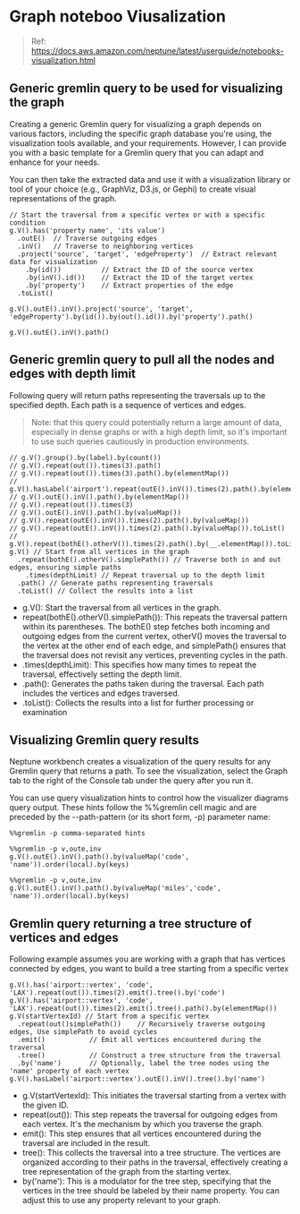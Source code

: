 # Graph noteboo  Viusalization

>Ref: https://docs.aws.amazon.com/neptune/latest/userguide/notebooks-visualization.html

## Generic gremlin query to be used for visualizing the graph
Creating a generic Gremlin query for visualizing a graph depends on various factors, including the specific graph database you're using, 
the visualization tools available, and your requirements. However, I can provide you with a basic template for a Gremlin query that you can 
adapt and enhance for your needs.

You can then take the extracted data and use it with a visualization library or tool of your choice (e.g., GraphViz, D3.js, or Gephi) to 
create visual representations of the graph.

```gremlin
// Start the traversal from a specific vertex or with a specific condition
g.V().has('property name', 'its value')
  .outE()  // Traverse outgoing edges
  .inV()   // Traverse to neighboring vertices
  .project('source', 'target', 'edgeProperty')  // Extract relevant data for visualization
    .by(id())          // Extract the ID of the source vertex
    .by(inV().id())    // Extract the ID of the target vertex
    .by('property')    // Extract properties of the edge
  .toList()
```

```gremlin
g.V().outE().inV().project('source', 'target', 'edgeProperty').by(id()).by(out().id()).by('property').path()

g.V().outE().inV().path()
```

## Generic gremlin query to pull all the nodes and edges with  depth limit
Following query will return paths representing the traversals up to the specified depth. Each path is a sequence of
vertices and edges. 
>Note: that this query could potentially return a large amount of data, especially in dense
> graphs or with a high depth limit, so it's important to use such queries cautiously in production environments.

```gremlin
// g.V().group().by(label).by(count())
// g.V().repeat(out()).times(3).path()
// g.V().repeat(out()).times(3).path().by(elementMap())
// g.V().hasLabel('airport').repeat(outE().inV()).times(2).path().by(elementMap())
// g.V().outE().inV().path().by(elementMap())
// g.V().repeat(out()).times(3)
// g.V().outE().inV().path().by(valueMap())
// g.V().repeat(outE().inV()).times(2).path().by(valueMap())
// g.V().repeat(outE().inV()).times(2).path().by(valueMap()).toList()
// g.V().repeat(bothE().otherV()).times(2).path().by(__.elementMap()).toList()
g.V() // Start from all vertices in the graph
  .repeat(bothE().otherV().simplePath()) // Traverse both in and out edges, ensuring simple paths
    .times(depthLimit) // Repeat traversal up to the depth limit
  .path() // Generate paths representing traversals
  .toList() // Collect the results into a list
```
* g.V(): Start the traversal from all vertices in the graph.
* repeat(bothE().otherV().simplePath()): This repeats the traversal pattern within its parentheses. The bothE() step
  fetches both incoming and outgoing edges from the current vertex, otherV() moves the traversal to the vertex at the
  other end of each edge, and simplePath() ensures that the traversal does not revisit any vertices, preventing cycles
  in the path.
* .times(depthLimit): This specifies how many times to repeat the traversal, effectively setting the depth limit.
* .path(): Generates the paths taken during the traversal. Each path includes the vertices and edges traversed.
* .toList(): Collects the results into a list for further processing or examination


## Visualizing Gremlin query results

Neptune workbench creates a visualization of the query results for any Gremlin query that returns a path. To see the visualization, 
select the Graph tab to the right of the Console tab under the query after you run it.

You can use query visualization hints to control how the visualizer diagrams query output. These hints follow the %%gremlin cell magic 
and are preceded by the --path-pattern (or its short form, -p) parameter name:

```gremlin
%%gremlin -p comma-separated hints
```

```gremlin
%%gremlin -p v,oute,inv
g.V().outE().inV().path().by(valueMap('code', 'name')).order(local).by(keys)

%%gremlin -p v,oute,inv
g.V().outE().inV().path().by(valueMap('miles','code', 'name')).order(local).by(keys)

```

## Gremlin query returning a tree structure of vertices and edges
Following example assumes you are working with a graph that has vertices connected by edges, you want to build a tree starting from a specific vertex
```gremlin
g.V().has('airport::vertex', 'code', 'LAX').repeat(out()).times(2).emit().tree().by('code')
g.V().has('airport::vertex', 'code', 'LAX').repeat(out()).times(2).emit().tree().path().by(elementMap())
g.V(startVertexId) // Start from a specific vertex
  .repeat(out()simplePath())    // Recursively traverse outgoing edges, Use simplePath to avoid cycles
  .emit()           // Emit all vertices encountered during the traversal
  .tree()           // Construct a tree structure from the traversal
  .by('name')       // Optionally, label the tree nodes using the 'name' property of each vertex
g.V().hasLabel('airport::vertex').outE().inV().tree().by('name')
```
* g.V(startVertexId): This initiates the traversal starting from a vertex with the given ID.
* repeat(out()): This step repeats the traversal for outgoing edges from each vertex. It's the mechanism by which you
  traverse the graph.
* emit(): This step ensures that all vertices encountered during the traversal are included in the result.
* tree(): This collects the traversal into a tree structure. The vertices are organized according to their paths in the
  traversal, effectively creating a tree representation of the graph from the starting vertex.
* by('name'): This is a modulator for the tree step, specifying that the vertices in the tree should be labeled by their
  name property. You can adjust this to use any property relevant to your graph.

